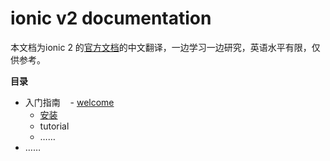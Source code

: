 # ionic v2 documentation

本文档为ionic 2 的[官方文档](http://ionicframework.com/docs/v2/)的中文翻译，一边学习一边研究，英语水平有限，仅供参考。

**目录**

- 入门指南
    - [welcome](https://github.com/xyscat/ionic2-doc/blob/master/welcome.md)
    - [安装](https://github.com/xyscat/ionic2-doc/blob/master/%E5%AE%89%E8%A3%85ionic.md)
    - tutorial
    - ……
- ……

